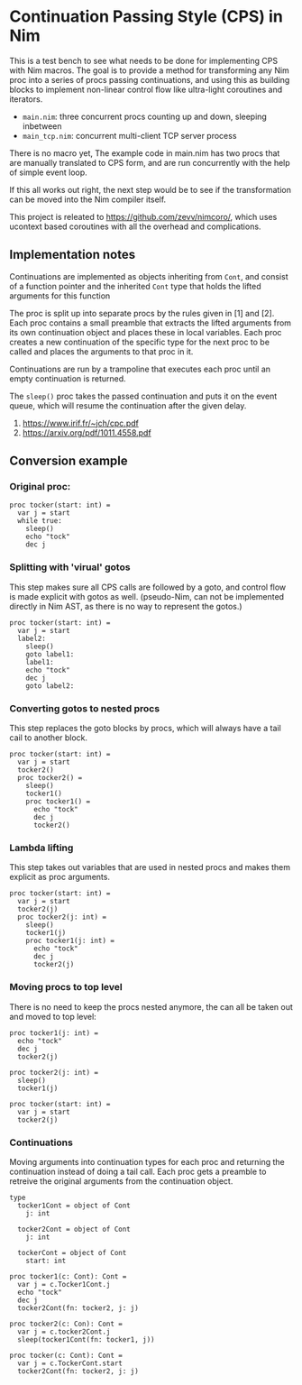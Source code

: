 
# Continuation Passing Style (CPS) in Nim

This is a test bench to see what needs to be done for implementing CPS with Nim
macros. The goal is to provide a method for transforming any Nim proc into a
series of procs passing continuations, and using this as building blocks to
implement non-linear control flow like ultra-light coroutines and iterators.

- `main.nim`: three concurrent procs counting up and down, sleeping inbetween
- `main_tcp.nim`: concurrent multi-client TCP server process

There is no macro yet, The example code in main.nim has two procs that are
manually translated to CPS form, and are run concurrently with the help of
simple event loop.

If this all works out right, the next step would be to see if the
transformation can be moved into the Nim compiler itself.

This project is releated to https://github.com/zevv/nimcoro/, which uses
ucontext based coroutines with all the overhead and complications.


## Implementation notes

Continuations are implemented as objects inheriting from `Cont`, and consist of
a function pointer and the inherited `Cont` type that holds the lifted
arguments for this function

The proc is split up into separate procs by the rules given in [1] and [2].
Each proc contains a small preamble that extracts the lifted arguments from its
own continuation object and places these in local variables. Each proc creates
a new continuation of the specific type for the next proc to be called and
places the arguments to that proc in it.

Continuations are run by a trampoline that executes each proc until an empty
continuation is returned.

The `sleep()` proc takes the passed continuation and puts it on the event
queue, which will resume the continuation after the given delay.

1. https://www.irif.fr/~jch/cpc.pdf
2. https://arxiv.org/pdf/1011.4558.pdf


## Conversion example

### Original proc:

```
proc tocker(start: int) =
  var j = start
  while true:
    sleep()
    echo "tock"
    dec j
```

### Splitting with 'virual' gotos

This step makes sure all CPS calls are followed by a goto, and control flow is
made explicit with gotos as well. (pseudo-Nim, can not be implemented directly
in Nim AST, as there is no way to represent the gotos.)

```
proc tocker(start: int) =
  var j = start
  label2:
    sleep()
    goto label1:
    label1:
    echo "tock"
    dec j
    goto label2:
```

### Converting gotos to nested procs

This step replaces the goto blocks by procs, which will always have a tail cail
to another block.

```
proc tocker(start: int) =
  var j = start
  tocker2()
  proc tocker2() =
    sleep()
    tocker1()
    proc tocker1() =
      echo "tock"
      dec j
      tocker2()
```

### Lambda lifting

This step takes out variables that are used in nested procs and makes
them explicit as proc arguments.

```
proc tocker(start: int) =
  var j = start
  tocker2(j)
  proc tocker2(j: int) =
    sleep()
    tocker1(j)
    proc tocker1(j: int) =
      echo "tock"
      dec j
      tocker2(j)
```

### Moving procs to top level

There is no need to keep the procs nested anymore, the can all be taken
out and moved to top level:

```
proc tocker1(j: int) =
  echo "tock"
  dec j
  tocker2(j)

proc tocker2(j: int) =
  sleep()
  tocker1(j)

proc tocker(start: int) =
  var j = start
  tocker2(j)
```

### Continuations

Moving arguments into continuation types for each proc and returning the
continuation instead of doing a tail call. Each proc gets a preamble to
retreive the original arguments from the continuation object.

```
type
  tocker1Cont = object of Cont
    j: int

  tocker2Cont = object of Cont
    j: int
  
  tockerCont = object of Cont
    start: int

proc tocker1(c: Cont): Cont =
  var j = c.Tocker1Cont.j
  echo "tock"
  dec j
  tocker2Cont(fn: tocker2, j: j)

proc tocker2(c: Con): Cont =
  var j = c.tocker2Cont.j
  sleep(tocker1Cont(fn: tocker1, j))

proc tocker(c: Cont): Cont =
  var j = c.TockerCont.start
  tocker2Cont(fn: tocker2, j: j)
```
